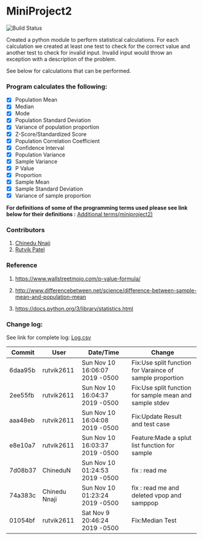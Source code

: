 # **MiniProject2**

![Build Status](https://travis-ci.org/cen24/miniproject2.svg?branch=master)

Created a python module to perform statistical calculations. For each calculation we created at least one test to check for the correct value and another test to check for invalid input. Invalid input would throw an exception with a description of the problem.

See below for calculations that can be performed.

### **Program calculates the following:**
- [X] Population Mean
- [X] Median
- [X] Mode
- [X] Population Standard Deviation
- [X] Variance of population proportion
- [x] Z-Score/Standardized Score
- [X] Population Correlation Coefficient
- [X] Confidence Interval
- [x] Population Variance
- [x] Sample Variance
- [x] P Value
- [X] Proportion
- [x] Sample Mean
- [X] Sample Standard Deviation
- [X] Variance of sample proportion

**For definitions of some of the programming terms used please see link below for their definitions  :** [Additional terms(miniproject2)](https://github.com/rutvik2611/miniproject1/blob/master/Additional%20terms(miniproject2).md)

### Contributors
1. [Chinedu Nnaji](https://www.linkedin.com/in/chinedunnaji/)
2. [Rutvik Patel](https://github.com/rutvik2611)

### Reference
1. https://www.wallstreetmojo.com/p-value-formula/

2. http://www.differencebetween.net/science/difference-between-sample-mean-and-population-mean

3. https://docs.python.org/3/library/statistics.html

### Change log:
See link for complete log: [Log.csv](./log.csv)

|Commit   |User |Date/Time            |Change                                                                                                                          |
|-------|-----|-------------------------------|----------------------------------------------------------------------------------------------------------------------------------|
6daa95b|rutvik2611|Sun Nov 10 16:06:07 2019 -0500|Fix:Use split function for Varaince of sample proportion
2ee55fb|rutvik2611|Sun Nov 10 16:04:37 2019 -0500|Fix:Use split function for sample mean and sample stdev
aaa48eb|rutvik2611|Sun Nov 10 16:04:08 2019 -0500|Fix:Update Result and test case
e8e10a7|rutvik2611|Sun Nov 10 16:03:37 2019 -0500|Feature:Made a splut list function for sample
7d08b37|ChineduN|Sun Nov 10 01:24:53 2019 -0500|fix : read me
74a383c|Chinedu Nnaji|Sun Nov 10 01:23:24 2019 -0500|fix : read me and deleted vpop and samppop
01054bf|rutvik2611|Sat Nov 9 20:46:24 2019 -0500|Fix:Median Test